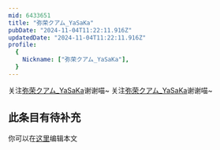 ```yaml
---
mid: 6433651
title: "弥荣クアム_YaSaKa"
pubDate: "2024-11-04T11:22:11.916Z"
updatedDate: "2024-11-04T11:22:11.916Z"
profile:
  {
    Nickname: ["弥荣クアム_YaSaKa"],
  }
---
```


关注[弥荣クアム_YaSaKa](https://space.bilibili.com/6433651)谢谢喵~ 关注[弥荣クアム_YaSaKa](https://space.bilibili.com/6433651)谢谢喵~

## 此条目有待补充
你可以在[这里](https://github.com/Yuhanawa/VTuber.ICU/edit/master/src/content/v/弥荣クアム_YaSaKa/index.md)编辑本文
